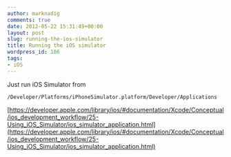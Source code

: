 ```yaml
---
author: marknadig
comments: true
date: 2012-05-22 15:31:49+00:00
layout: post
slug: running-the-ios-simulator
title: Running the iOS simulator
wordpress_id: 186
tags:
- iOS
---
```


Just run iOS Simulator from

    
    /Developer/Platforms/iPhoneSimulator.platform/Developer/Applications


[https://developer.apple.com/library/ios/#documentation/Xcode/Conceptual/ios_development_workflow/25-Using_iOS_Simulator/ios_simulator_application.html](https://developer.apple.com/library/ios/#documentation/Xcode/Conceptual/ios_development_workflow/25-Using_iOS_Simulator/ios_simulator_application.html)
